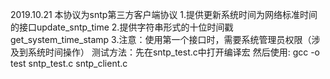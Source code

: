 2019.10.21
本协议为sntp第三方客户端协议
1.提供更新系统时间为网络标准时间的接口update_sntp_time
2.提供字符串形式的十位时间戳get_system_time_stamp
3.注意：使用第一个接口时，需要系统管理员权限（涉及到系统时间操作）
测试方法：先在sntp_test.c中打开编译宏
然后使用: gcc -o test sntp_test.c sntp_client.c